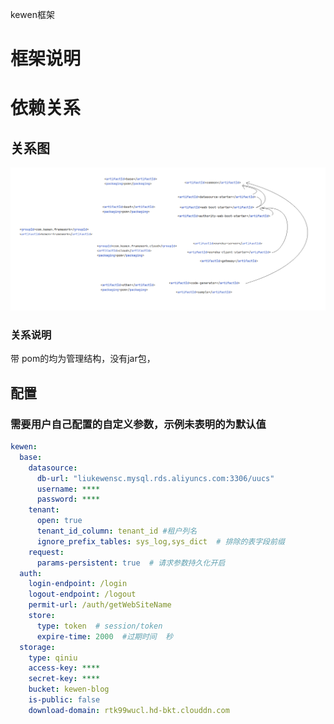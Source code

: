 
kewen框架

# 框架说明

# 依赖关系

## 关系图

![avatar](docs/项目Maven依赖关系.png)

### 关系说明

带  <packaging>pom</packaging>的均为管理结构，没有jar包，


##  配置



### 需要用户自己配置的自定义参数，示例未表明的为默认值
```yml
kewen:
  base:
    datasource:
      db-url: "liukewensc.mysql.rds.aliyuncs.com:3306/uucs"
      username: ****
      password: ****
    tenant:
      open: true
      tenant_id_column: tenant_id #租户列名
      ignore_prefix_tables: sys_log,sys_dict  # 排除的表字段前缀
    request:
      params-persistent: true  # 请求参数持久化开启
  auth:
    login-endpoint: /login
    logout-endpoint: /logout
    permit-url: /auth/getWebSiteName
    store: 
      type: token  # session/token
      expire-time: 2000  #过期时间  秒
  storage:
    type: qiniu
    access-key: ****
    secret-key: ****
    bucket: kewen-blog
    is-public: false
    download-domain: rtk99wucl.hd-bkt.clouddn.com


```